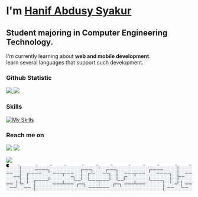 # I'm **[Hanif Abdusy Syakur](https://hnf71z.github.io)**  

Student majoring in Computer Engineering Technology.<br>
--

I'm currently learning about **web and mobile development**.  
learn several languages that support such development.
<br>

### Github Statistic
<p align="left">
<a href="https://github.com/hnf71z">
  <img height="180em" src="https://github-readme-stats-eight-theta.vercel.app/api?username=hnf71z&show_icons=true&theme=react&include_all_commits=true&count_private=true"/>
  <img height="180em" src="https://github-readme-stats-eight-theta.vercel.app/api/top-langs/?username=hnf71z&layout=compact&langs_count=8&theme=react"/>
</a>
</p>

### Skills
[![My Skills](https://skillicons.dev/icons?i=html,css,js,php,laravel,react,dart,flutter,python,figma,github,mysql&theme=light&perline=6)](https://skillicons.dev,tailwind)

### Reach me on
<a href="https://www.linkedin.com/in/hanif-abdusy/"><img src="https://img.shields.io/badge/linkedin-%230077B5.svg?&style=for-the-badge&logo=linkedin&logoColor=white" height=25></a> <a href="https://www.instagram.com/hanif_abdusy/">
<img src="https://img.shields.io/badge/instagram-%23E4405F.svg?&style=for-the-badge&logo=instagram&logoColor=white" height=25></a>
<div><img src="https://visitor-badge.laobi.icu/badge?page_id=hnf71z.hnf71z&"  /></div>

<picture>
  <source media="(prefers-color-scheme: dark)" srcset="https://raw.githubusercontent.com/hnf71z/hnf71z/output/pacman-contribution-graph-dark.svg">
  <source media="(prefers-color-scheme: light)" srcset="https://raw.githubusercontent.com/hnf71z/hnf71z/output/pacman-contribution-graph.svg">
  <img alt="pacman contribution graph" src="https://raw.githubusercontent.com/hnf71z/hnf71z/output/pacman-contribution-graph.svg">
</picture>

